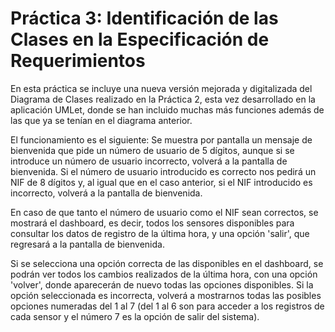 ﻿# Práctica 3: Identificación de las Clases en la Especificación de Requerimientos

En esta práctica se incluye una nueva versión mejorada y digitalizada del Diagrama de Clases realizado en la Práctica 2, esta vez desarrollado en la aplicación UMLet, donde se han incluido muchas más funciones además de las que ya se tenían en el diagrama anterior.

El funcionamiento es el siguiente: Se muestra por pantalla un mensaje de bienvenida que pide un número de usuario de 5 dígitos, aunque si se introduce un número de usuario incorrecto, volverá a la pantalla de bienvenida. Si el número de usuario introducido es correcto nos pedirá un NIF de 8 dígitos y, al igual que en el caso anterior, si el NIF introducido es incorrecto, volverá a la pantalla de bienvenida.

En caso de que tanto el número de usuario como el NIF sean correctos, se mostrará el dashboard, es decir, todos los sensores disponibles para consultar los datos de registro de la última hora, y una opción 'salir', que regresará a la pantalla de bienvenida.

Si se selecciona una opción correcta de las disponibles en el dashboard, se podrán ver todos los cambios realizados de la última hora, con una opción 'volver', donde aparecerán de nuevo todas las opciones disponibles. Si la opción seleccionada es incorrecta, volverá a mostrarnos todas las posibles opciones numeradas del 1 al 7 (del 1 al 6 son para acceder a los registros de cada sensor y el número 7 es la opción de salir del sistema).
